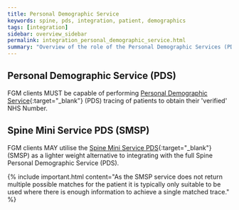 ```yaml
---
title: Personal Demographic Service
keywords: spine, pds, integration, patient, demographics
tags: [integration]
sidebar: overview_sidebar
permalink: integration_personal_demographic_service.html
summary: "Overview of the role of the Personal Demographic Services (PDS) <br/>and the Spine Mini Services PDS (SMSP) within the FGM Service."
---
```


## Personal Demographic Service (PDS) ##

FGM clients MUST be capable of performing [Personal Demographic Service](http://systems.digital.nhs.uk/demographics/spineconnect){:target="_blank"} (PDS) tracing of patients to obtain their 'verified' NHS Number.


## Spine Mini Service PDS (SMSP) ##

FGM clients MAY utilise the [Spine Mini Service PDS](http://systems.digital.nhs.uk/ddc/spine-mini-service){:target="_blank"} (SMSP) as a lighter weight alternative to integrating with the full Spine Personal Demographic Service (PDS).


{% include important.html content="As the SMSP service does not return multiple possible matches for the patient it is typically only suitable to be used where there is enough information to achieve a single matched trace." %}

